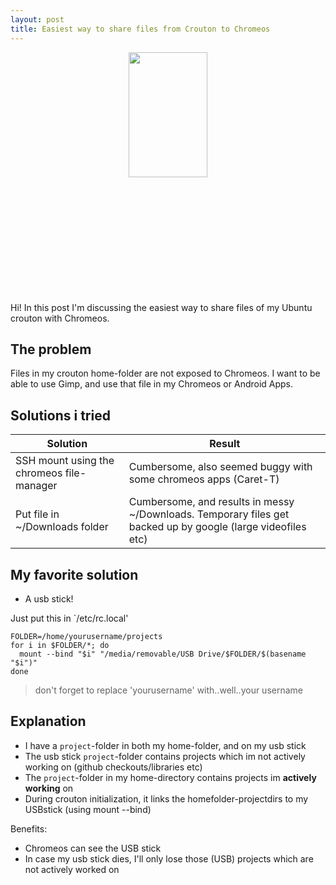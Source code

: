 ```yaml
---
layout: post
title: Easiest way to share files from Crouton to Chromeos
---
```



<center>
  <img src="http://leon.vankammen.eu/public/img/sharing.svg" width="50%" style="max-height:400px"/>
</center> 

<div class="message">
  Hi! In this post I'm discussing the easiest way to share files of my Ubuntu crouton with Chromeos.
</div>

## The problem 

Files in my crouton home-folder are not exposed to Chromeos.
I want to be able to use Gimp, and use that file in my Chromeos or Android Apps.

## Solutions i tried

| Solution | Result |
|-|-|
| SSH mount using the chromeos file-manager | Cumbersome, also seemed buggy with some chromeos apps (Caret-T) |
| Put file in ~/Downloads folder | Cumbersome, and results in messy ~/Downloads. Temporary files get backed up by google (large videofiles etc) | 

## My favorite solution

* A usb stick!

Just put this in `/etc/rc.local' 

```
FOLDER=/home/yourusername/projects
for i in $FOLDER/*; do 
  mount --bind "$i" "/media/removable/USB Drive/$FOLDER/$(basename "$i")" 
done
```

> don't forget to replace 'yourusername' with..well..your username

## Explanation

* I have a `project`-folder in both my home-folder, and on my usb stick 
* The usb stick `project`-folder contains projects which im not actively working on (github checkouts/libraries etc)
* The `project`-folder in my home-directory contains projects im **actively working** on 
* During crouton initialization, it links the homefolder-projectdirs to my USBstick (using mount --bind)

Benefits:
* Chromeos can see the USB stick
* In case my usb stick dies, I'll only lose those (USB) projects which are not actively worked on

